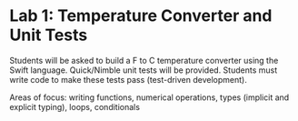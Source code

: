 # Lab 1: Temperature Converter and Unit Tests

Students will be asked to build a F to C temperature converter using the Swift language. Quick/Nimble unit tests will be provided. Students must write code to make these tests pass (test-driven development).

Areas of focus: writing functions, numerical operations, types (implicit and explicit typing), loops, conditionals
